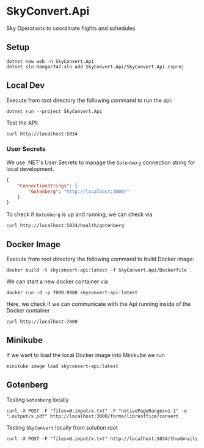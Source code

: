 # SkyConvert.Api

Sky Operations to coordinate flights and schedules.

## Setup

```shell
dotnet new web -n SkyConvert.Api
dotnet sln Hangar747.sln add SkyConvert.Api/SkyConvert.Api.csproj
```

## Local Dev

Execute from root directory the following command to run the api:

```shell
dotnet run --project SkyConvert.Api
```

Test the API:

```shell
curl http://localhost:5034
```

### User Secrets

We use .NET's User Secrets to manage the `Gotenberg` connection string for local development.

```json
{
    "ConnectionStrings": {
        "Gotenberg": "http://localhost:3000/"
    }
}
```

To check if `Gotenberg` is up and running, we can check via

```shell
curl http://localhost:5034/health/gotenberg
```

## Docker Image

Execute from root directory the following command to build Docker image:

```docker
docker build -t skyconvert-api:latest -f SkyConvert.Api/Dockerfile .
```

We can start a new docker container via

```docker
docker run -d -p 7000:8080 skyconvert-api:latest
```

Here, we check if we can communicate with the Api running inside of the Docker container

```shell
curl http://localhost:7000
```

## Minikube

If we want to load the local Docker image into Minikube we run

```shell
minikube image load skyconvert-api:latest
```

## Gotenberg

Testing `Gotenberg` locally

```shell
curl -X POST -F "files=@.input/x.txt" -F "nativePageRanges=1-1" -o ".output/x.pdf" http://localhost:3000/forms/libreoffice/convert
```

Testing `SkyConvert` locally from solution root

```shell
curl -X POST -F "files=@.input/x.txt" http://localhost:5034/thumbnails
```



